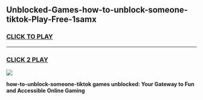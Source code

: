 
## Unblocked-Games-how-to-unblock-someone-tiktok-Play-Free-1samx
<h3>
<a href="https://premium76.site?title=how-to-unblock-someone-tiktok&ref=21A">CLICK TO PLAY</a></h3>
<hr>

<h3>
<a href="https://premium76.site?title=how-to-unblock-someone-tiktok&ref=21A">CLICK 2 PLAY</a>
  
</h3>

<a href="https://premium76.site?title=how-to-unblock-someone-tiktok&ref=21A"><img src="https://clearcache.store/games.png"></a>


**how-to-unblock-someone-tiktok games unblocked: Your Gateway to Fun and Accessible Online Gaming**
